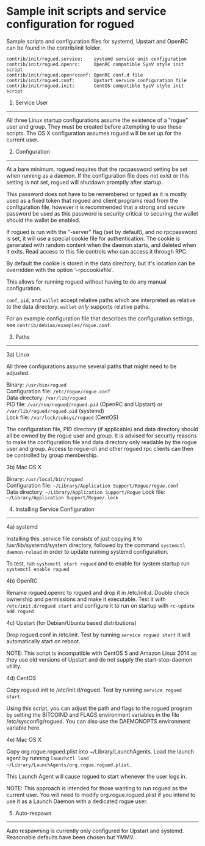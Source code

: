Sample init scripts and service configuration for rogued
==========================================================

Sample scripts and configuration files for systemd, Upstart and OpenRC
can be found in the contrib/init folder.

    contrib/init/rogued.service:    systemd service unit configuration
    contrib/init/rogued.openrc:     OpenRC compatible SysV style init script
    contrib/init/rogued.openrcconf: OpenRC conf.d file
    contrib/init/rogued.conf:       Upstart service configuration file
    contrib/init/rogued.init:       CentOS compatible SysV style init script

1. Service User
---------------------------------

All three Linux startup configurations assume the existence of a "rogue" user
and group.  They must be created before attempting to use these scripts.
The OS X configuration assumes rogued will be set up for the current user.

2. Configuration
---------------------------------

At a bare minimum, rogued requires that the rpcpassword setting be set
when running as a daemon.  If the configuration file does not exist or this
setting is not set, rogued will shutdown promptly after startup.

This password does not have to be remembered or typed as it is mostly used
as a fixed token that rogued and client programs read from the configuration
file, however it is recommended that a strong and secure password be used
as this password is security critical to securing the wallet should the
wallet be enabled.

If rogued is run with the "-server" flag (set by default), and no rpcpassword is set,
it will use a special cookie file for authentication. The cookie is generated with random
content when the daemon starts, and deleted when it exits. Read access to this file
controls who can access it through RPC.

By default the cookie is stored in the data directory, but it's location can be overridden
with the option '-rpccookiefile'.

This allows for running rogued without having to do any manual configuration.

`conf`, `pid`, and `wallet` accept relative paths which are interpreted as
relative to the data directory. `wallet` *only* supports relative paths.

For an example configuration file that describes the configuration settings,
see `contrib/debian/examples/rogue.conf`.

3. Paths
---------------------------------

3a) Linux

All three configurations assume several paths that might need to be adjusted.

Binary:              `/usr/bin/rogued`  
Configuration file:  `/etc/rogue/rogue.conf`  
Data directory:      `/var/lib/rogued`  
PID file:            `/var/run/rogued/rogued.pid` (OpenRC and Upstart) or `/var/lib/rogued/rogued.pid` (systemd)  
Lock file:           `/var/lock/subsys/rogued` (CentOS)  

The configuration file, PID directory (if applicable) and data directory
should all be owned by the rogue user and group.  It is advised for security
reasons to make the configuration file and data directory only readable by the
rogue user and group.  Access to rogue-cli and other rogued rpc clients
can then be controlled by group membership.

3b) Mac OS X

Binary:              `/usr/local/bin/rogued`  
Configuration file:  `~/Library/Application Support/Rogue/rogue.conf`  
Data directory:      `~/Library/Application Support/Rogue`
Lock file:           `~/Library/Application Support/Rogue/.lock`

4. Installing Service Configuration
-----------------------------------

4a) systemd

Installing this .service file consists of just copying it to
/usr/lib/systemd/system directory, followed by the command
`systemctl daemon-reload` in order to update running systemd configuration.

To test, run `systemctl start rogued` and to enable for system startup run
`systemctl enable rogued`

4b) OpenRC

Rename rogued.openrc to rogued and drop it in /etc/init.d.  Double
check ownership and permissions and make it executable.  Test it with
`/etc/init.d/rogued start` and configure it to run on startup with
`rc-update add rogued`

4c) Upstart (for Debian/Ubuntu based distributions)

Drop rogued.conf in /etc/init.  Test by running `service rogued start`
it will automatically start on reboot.

NOTE: This script is incompatible with CentOS 5 and Amazon Linux 2014 as they
use old versions of Upstart and do not supply the start-stop-daemon utility.

4d) CentOS

Copy rogued.init to /etc/init.d/rogued. Test by running `service rogued start`.

Using this script, you can adjust the path and flags to the rogued program by
setting the BITCOIND and FLAGS environment variables in the file
/etc/sysconfig/rogued. You can also use the DAEMONOPTS environment variable here.

4e) Mac OS X

Copy org.rogue.rogued.plist into ~/Library/LaunchAgents. Load the launch agent by
running `launchctl load ~/Library/LaunchAgents/org.rogue.rogued.plist`.

This Launch Agent will cause rogued to start whenever the user logs in.

NOTE: This approach is intended for those wanting to run rogued as the current user.
You will need to modify org.rogue.rogued.plist if you intend to use it as a
Launch Daemon with a dedicated rogue user.

5. Auto-respawn
-----------------------------------

Auto respawning is currently only configured for Upstart and systemd.
Reasonable defaults have been chosen but YMMV.
